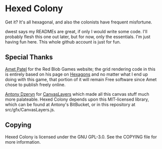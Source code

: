 Hexed Colony
============

Get it? It's all hexagonal, and also the colonists have frequent misfortune.

dwest says my READMEs are great, if only I would write some code. I'll probably
flesh this one out later, but for now, only the essentials. I'm just having fun
here. This whole github account is just for fun.


Special Thanks
--------------

[Amet Patel](http://www.redblobgames.com) for the Red Blob Games website; the
grid rendering code in this is entirely based on his page on
[Hexagons](http://www.redblobgames.com/grids/hexagons/) and no matter what I end
up doing with this game, that portion of it will remain Free software since Amet
chose to publish freely online.

[Antony Dzeryn](http://simianzombie.com) for
[CanvasLayers](https://bitbucket.org/ant512/canvaslayers/wiki/Home) which made
all this canvas stuff much more palateable. Hexed Colony depends upon this
MIT-licensed library, which can be found at Antony's BitBucket, or in this
repository at src/gfx/CanvasLayers.js.

Copying
-------

Hexed Colony is licensed under the GNU GPL-3.0. See the COPYING file for more
information.
